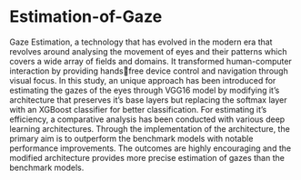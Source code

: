 # Estimation-of-Gaze

Gaze Estimation, a technology that has evolved in the modern era that revolves around analysing the movement of eyes and their patterns which covers a wide array of fields and domains. It transformed human-computer interaction by providing handsfree device control and navigation through visual focus. In this study, an unique approach has been introduced for estimating the gazes of the eyes through VGG16 model by modifying it’s architecture that preserves it’s base layers but replacing the softmax layer with an XGBoost classifier for better classification. For estimating it’s efficiency, a comparative analysis has been conducted with various deep learning architectures. Through the implementation of the architecture, the primary aim is to outperform the benchmark models with notable performance improvements. The outcomes are highly encouraging and the modified architecture provides more precise estimation of gazes than the benchmark models.
